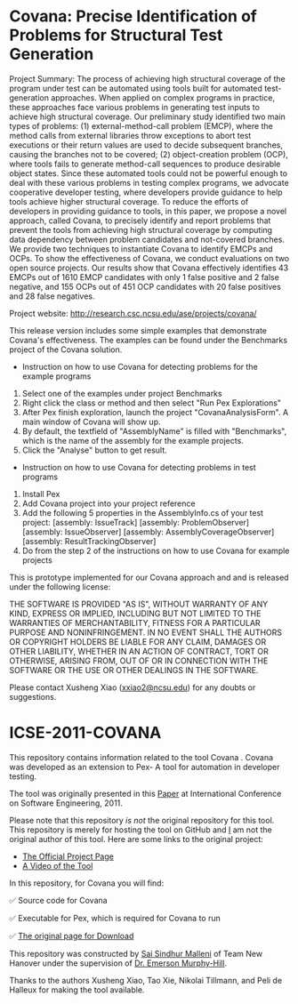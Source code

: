 
Covana: Precise Identification of Problems for Structural Test Generation 
==========================================================================

Project Summary:
The process of achieving high structural coverage of the program under test can be automated using tools built for automated test-generation approaches. When applied on complex programs in practice, these approaches face various problems in generating test inputs to achieve high structural coverage. Our preliminary study identified two main types of problems: (1) external-method-call problem (EMCP), where the method calls from external libraries throw exceptions to abort test executions or their return values are used to decide subsequent branches, causing the branches not to be covered; (2) object-creation problem (OCP), where tools fails to generate method-call sequences to produce desirable object states. Since these automated tools could not be powerful enough to deal with these various problems in testing complex programs, we advocate cooperative developer testing, where developers provide guidance to help tools achieve higher structural coverage. To reduce the efforts of developers in providing guidance to tools, in this paper, we propose a novel approach, called Covana, to precisely identify and report problems that prevent the tools from achieving high structural coverage by computing data dependency between problem candidates and not-covered branches. We provide two techniques to instantiate Covana to identify EMCPs and OCPs. To show the effectiveness of Covana, we conduct evaluations on two open source projects. Our results show that Covana effectively identifies 43 EMCPs out of 1610 EMCP candidates with only 1 false positive and 2 false negative, and 155 OCPs out of 451 OCP candidates with 20 false positives and 28 false negatives.

Project website:
http://research.csc.ncsu.edu/ase/projects/covana/

This release version includes some simple examples that demonstrate Covana's effectiveness. The examples can be found under the Benchmarks project of the Covana solution.

* Instruction on how to use Covana for detecting problems for the example programs

1. Select one of the examples under project Benchmarks
2. Right click the class or method and then select "Run Pex Explorations"
3. After Pex finish exploration, launch the project "CovanaAnalysisForm". A main window of Covana will show up.
4. By default, the textfield of "AssemblyName" is filled with "Benchmarks", which is the name of the assembly for the example projects.
5. Click the "Analyse" button to get result.

* Instruction on how to use Covana for detecting problems in test programs

1. Install Pex
2. Add Covana project into your project reference
3. Add the following 5 properties in the AssemblyInfo.cs of your test project:
[assembly: IssueTrack]
[assembly: ProblemObserver]
[assembly: IssueObserver]
[assembly: AssemblyCoverageObserver]
[assembly: ResultTrackingObserver]
4. Do from the step 2 of the instructions on how to use Covana for example projects


This is prototype implemented for our Covana approach and and is released under the following license:

THE SOFTWARE IS PROVIDED "AS IS", WITHOUT WARRANTY OF ANY KIND,
EXPRESS OR IMPLIED, INCLUDING BUT NOT LIMITED TO THE WARRANTIES OF
MERCHANTABILITY, FITNESS FOR A PARTICULAR PURPOSE AND
NONINFRINGEMENT. IN NO EVENT SHALL THE AUTHORS OR COPYRIGHT HOLDERS BE
LIABLE FOR ANY CLAIM, DAMAGES OR OTHER LIABILITY, WHETHER IN AN ACTION
OF CONTRACT, TORT OR OTHERWISE, ARISING FROM, OUT OF OR IN CONNECTION
WITH THE SOFTWARE OR THE USE OR OTHER DEALINGS IN THE SOFTWARE.

Please contact Xusheng Xiao (xxiao2@ncsu.edu) for any doubts or suggestions.

# ICSE-2011-COVANA
This repository contains information related to the tool Covana . Covana was developed as an extension to Pex- A tool for automation in developer testing.

The tool was originally presented in this [Paper](https://people.engr.ncsu.edu/txie/publications/icse11demo-covana.pdf) at International Conference on Software Engineering, 2011.

Please note that this repository _is not_ the original repository for this tool. This repository is merely for hosting the tool on GitHub and [I](https://github.com/smallen3) am not the original author of this tool. Here are some links to the original project:
* [The Official Project Page](https://research.csc.ncsu.edu/ase/projects/covana/)
* [A Video of the Tool](https://research.csc.ncsu.edu/ase/projects/covana/covana.html)


In this repository, for Covana you will find:

 :white_check_mark: Source code for Covana
 
 :white_check_mark: Executable for Pex, which is required for Covana to run 
 
 :white_check_mark: [The original page for Download](https://pexase.codeplex.com/) 


This repository was constructed by [Sai Sindhur Malleni](https://github.com/smallen3) of Team New Hanover under the supervision of [Dr. Emerson Murphy-Hill](https://github.com/CaptainEmerson).

Thanks to the authors Xusheng Xiao, Tao Xie, Nikolai Tillmann, and Peli de Halleux for making the tool available. 

